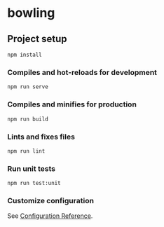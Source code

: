 # bowling

## Project setup
```
npm install
```

### Compiles and hot-reloads for development
```
npm run serve
```

### Compiles and minifies for production
```
npm run build
```

### Lints and fixes files
```
npm run lint
```

### Run unit tests 
```
npm run test:unit
```
### Customize configuration
See [Configuration Reference](https://cli.vuejs.org/config/).
